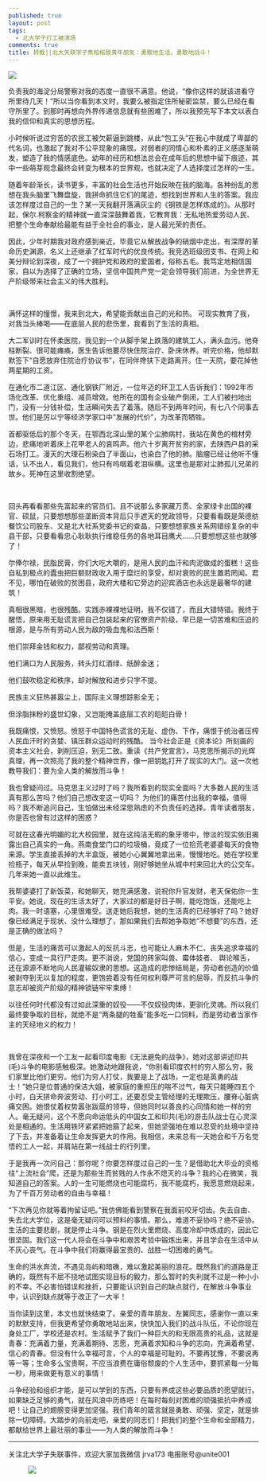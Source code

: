 ```yaml
---
published: true
layout: post
tags:
  - 北大学子打工被清场
comments: true
title: 转载||北大失联学子焦柏榕致青年朋友：勇敢地生活，勇敢地战斗！
---
```

 <article id="_tl_editor" class="tl_article_content">
 <div style=“text-align:center”><img src="https://i.loli.net/2019/05/05/5ccead63d7f37.png"></div>
 <p>负责我的海淀分局警察对我的态度一直很不满意。他说，“像你这样的就该进看守所里待几天！”所以当你看到本文时，我要么被指定住所秘密监禁，要么已经在看守所里了。到那时再想向外界传递信息就有些困难了，所以我预先写下本文以表白我的信仰和真实的思想历程。 </p><p>小时候听说过穷苦的农民工被欠薪逼到跳楼，从此“包工头”在我心中就成了卑鄙的代名词，也激起了我对不公平现象的痛恨。对弱者的同情心和朴素的正义感逐渐萌发，塑造了我的情感底色。幼年的经历和想法总会在成年后的思想中留下痕迹，其中一些萌芽观念最终会转变为根本的世界观，也就决定了人选择度过怎样的一生。</p><p>随着年龄渐长，读书更多，丰富的社会生活也开始反映在我的脑海。各种纷乱的思想在我头脑里飞舞盘旋，我拼命抓住它们的尾迹，想找到世界和人生的答案。我应该怎样度过自己的一生？某一天我翻开落满灰尘的《钢铁是怎样炼成的》。从那时起，保尔.柯察金的精神就一直深深鼓舞着我，它教育我：无私地热爱劳动人民、把整个生命奉献给最能有益于全社会的事业，是人最光荣的责任。</p><p>因此，少年时期我对政府感到亲近。毕竟它从解放战争的硝烟中走出，有深厚的革命历史渊源，名义上还继承了红军时代的优良传统。我竞选班级团支书、在网上和美分辩论到深夜，成了一个拥护党和政府的爱国者，俗称五毛。我笃定地相信国家，自以为选择了正确的立场，坚信中国共产党一定会领导我们前进，为全世界无产阶级带来社会主义的伟大胜利。 </p><p><br></p><p>满怀这样的憧憬，我来到北大，希望能贡献出自己的光和热。 可现实教育了我，对我当头棒喝——在底层人民的悲伤里，我看到了生活的真相。</p><p>大二军训时在怀柔医院，我见到一个从脚手架上跌落的建筑工人，满头血污。他脊柱断裂、很可能瘫痪，医生告诉他要尽快住院治疗、卧床休养。听完价格，他却默默签下“自愿放弃住院治疗协议书”，在同伴搀扶下走路离开。住一天院，要花掉他两星期的工资。</p><p>在通化市二道江区、通化钢铁厂附近，一位年迈的环卫工人告诉我们：1992年市场化改革、优化重组、减员增效。他所在的国有企业破产倒闭，工人们被扫地出门，没有一分钱补偿，生活瞬间失去了着落。随后不到两年时间，有七八个同事去世。他们是厉以宁等经济学家口中“发展的代价”，为改革而牺牲。 </p><p>首都驱低后的那个冬天，在鄂西北深山里的某个尘肺病村，我站在黄色的棺材旁边，悲痛地听着床上花甲老人的哀鸣声。他六十岁离开贫穷的家，去陕西户县的采石场打工。漫天的大理石粉染白了半面山，也染白了他的肺。脑瘤已经让他听不懂话，认不出人，看见我们，他只有呜咽着老泪纵横。这里也是那对尘肺孤儿兄弟的故乡。死神在这里收割绝望。</p><p><br></p><p>回头再看看那些先富起来的官员们。且不说那么多家藏万贯、全家绿卡出国的裸官、硕鼠，只要想想那些垄断资本背后只手遮天的党政领导，只要看看既是荣德舫餐饮公司股东、又是北大社系党委书记的查晶，只要想想家族关系网错综复杂的中县干部，只要看看忠心耿耿执行维稳任务的各地耳目鹰犬……只要想想这些也就够了！ </p><p>尔俸尔禄，民脂民膏，你们大吃大嚼的，是用人民的血汗和肉泥做成的蛋糕！这些自私到极点的蠹虫把巨额财政收入用于糜烂的享受，却对衰败的民生置若罔闻。君不见，哪怕在破败的贫困县，政府大楼和它旁边的迎宾酒店也永远是最奢华的建筑！ </p><p>真相很黑暗，也很残酷。实践赤裸裸地证明，我不仅错了，而且大错特错。我终于醒悟，原来用无耻谎言把自己包装起来的官僚资产阶级，早已是一切苦难和压迫的根源，是与所有劳动人民为敌的吸血鬼和法西斯！ </p><p> </p><p>他们崇拜金钱和权力，鄙视劳动和真理。 </p><p>他们满口为人民服务，转头灯红酒绿、纸醉金迷；</p><p>他们鼓吹稳定和秩序，却对解放和进步只字不提。 </p><p>民族主义狂热甚嚣尘上，国际主义理想踪影全无； </p><p>但涂脂抹粉的盛世幻象，又岂能掩盖底层工农的皑皑白骨！ </p><p> </p><p>我既痛恨，又愤怒。愤怒于中国特色谎言的无耻、虚伪、下作，痛恨于统治者压榨人民血汗时的贪婪、镇压群众运动时的残酷。 当今社会正是《资本论》所刻画的资本主义社会，剥削压迫，别无二致。重读《共产党宣言》，马克思所揭示的光辉真理，再一次照亮了我的整个精神世界，像一把钥匙打开了现实的大门。这一次他教导我们：要为全人类的解放而斗争！ </p><p>我也曾疑问过。马克思主义过时了吗？我所看到的现实全面吗？大多数人民的生活真有那么苦吗？他们自己想改变这一切吗？ 为他们的痛苦付出我的幸福，值得吗？我不断追问自己，生怕做出未经深思熟虑的不负责任的选择。青年读者朋友，你是否也曾有过这样的困惑？</p><p>可就在这春光明媚的北大校园里，就在这纯洁无暇的象牙塔中，惨淡的现实依旧揭露出自己真实的一角。燕南食堂门口的垃圾桶，竟成了一位拾荒老婆婆每天的食物来源。学生直接丢掉的大半盒饭，被她小心翼翼地拿出来，慢慢地吃。她在学校里捡瓶子，每天从早捡到晚，能卖五块钱，刚好够她坐从城中村来回北大的公交车。几年来她一直以此维生。 </p><p>我帮婆婆打了新饭菜，和她聊天，她充满感激，说祝你升官发财，老天保佑你一生平安。她说，现在的生活太好了，大家过的都是好日子啊，能吃饱饭，还能吃上肉。我一时语塞，心里很难受。送走她后我想，她的生活真的已经够好了吗？她好像已经满足于现状、没什么理想了，那如果我们去帮她争取她“不想要”的东西，还是正确的做法吗？ </p><p> </p><p>但是，生活的痛苦可以激起人的反抗斗志，也可能让人麻木不仁、丧失追求幸福的信心，变成一具行尸走肉。更不消说，党国的砖家叫兽、霉体妓者、 舆论喉舌，还在源源不断地向人民灌输奴隶的思想。这造成的悲惨结局是，劳动者创造的价值被剥夺到无以复加的程度，更饱尝着没有任何权利尊严可言的屈辱，而反抗斗争的意志却被资产阶级的精神锁链牢牢束缚！ </p><p>以往任何时代都没有过如此深重的奴役——不仅奴役肉体，更驯化灵魂。所以我们最终要争取的目标，就绝不是“两条腿的牲畜”能多吃一口饲料，而是劳动者当家作主的天经地义的权力！ </p><p><br></p><p>我曾在深夜和一个工友一起看印度电影《无法避免的战争》，她对这部讲述印共(毛)斗争的电影感触极深。她激动地跟我说，“你别看印度农村的穷人那么穷，我们家里比他们更穷。他们为穷人打仗，我要是上了战场，一定也是英勇的战士！”她只是位普通的保洁大姐，被家庭的重担压的喘不过气，每天只能睡四五个小时，白天拼命奔波劳动、打小时工，还要忍受主管经理的无理欺压，腰脊心脏病痛交困。她恨仗着权势嚣张跋扈的领导，但她同时以善良的心同情和她一样的穷人。毫无疑问，这个不愿向命运低头的中国女工和印共(毛)的游击队战士在心灵深处是相通的。生活用铁环紧紧把她箍了起来，但她坚强地在难以忍受的处境中坚持了下去，并准备着让生命发挥更大的作用。我相信，未来总有一天她会和千万名觉悟的工人一起，并肩站在第一线战士的行列里。 </p><p>于是我再一次问自己：那你呢？你要怎样度过自己的一生？是借助北大毕业的资格往“上流社会”爬，还是为那些生而贫贱的人作永不熄灭的斗争？我的心在微笑，我知道自己的答案。人的一生可能燃烧也可能腐朽，我不能腐朽，我愿意燃烧起来，为了千百万劳动者的自由与幸福！</p><p>“下次再见你就等着拘留证吧。”我仿佛能看到警察在我面前咬牙切齿。失去自由、失去北大学位，这是毫无疑问可以预料的事情。那么，难道不妥协吗？绝不妥协。生活的主要悲剧，就是停止斗争。钢是在烈火里燃烧、高度冷却中炼成的，因此它很坚固。我们这一代人将会在斗争中和艰苦考验中锻炼出来，并且学会在生活中从不灰心丧气。在斗争中我们将赢得最宝贵的、战胜一切困难的勇气。 </p><p>生命的洪水奔流，不遇见岛屿和暗礁，难以激起美丽的浪花。既然我们的道路是正确的，既然有不屈不挠地试图实现目标的毅力，那么暂时的失利就不过是一种小小的不幸。不必害怕错误和挫折，只要能认识到自己的缺点就行，在解放斗争事业中，认识到缺点就等于改正了一大半！</p><p> </p><p>当你读到这里，本文也就快结束了。亲爱的青年朋友、左翼同志，感谢你一直以来的默默支持，但我更希望你勇敢地站出来，快快加入我们的战斗队伍，不论你现在身处工厂，学校还是农村。生活赋予了我们一种巨大的和无限高贵的礼品，这就是青春：充满着力量，充满着期待、志愿，充满着求知和斗争的志向，充满着希望、信心的青春。但没有什么幸福可言，个人的幸福是可耻的。不要再犹豫，不要说再等一等；生命多么宝贵啊，不应当浪费在庸俗颓废的个人生活中，要抓紧每一分每一秒，用来做更有意义的事情！ </p><p>斗争经验和组织才能，是可以学到的东西，只要有养成这些必要品质的愿望就行。如果缺乏足够的勇气，就在风浪中历练吧！在每时每刻对困难的顽强抵抗中养成吧！让自己的翅膀变得更加坚强。我们青年的箴言就是勇敢、顽强、坚定，就是排除一切障碍。大踏步的向前走吧，亲爱的同志们！把我们的整个生命和全部精力，都献给世界上最壮丽的事业——为人类的解放而斗争！</p><hr><p>关注北大学子失联事件，欢迎大家加我微信 jrva173    电报账号@unite001</p><figure><img src="https://i.loli.net/2019/05/05/5cceb1fa023e1.jpg"><figcaption></figcaption></figure><p><br></p></article>
